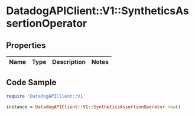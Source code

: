 # DatadogAPIClient::V1::SyntheticsAssertionOperator

## Properties

Name | Type | Description | Notes
------------ | ------------- | ------------- | -------------

## Code Sample

```ruby
require 'DatadogAPIClient::V1'

instance = DatadogAPIClient::V1::SyntheticsAssertionOperator.new()
```


